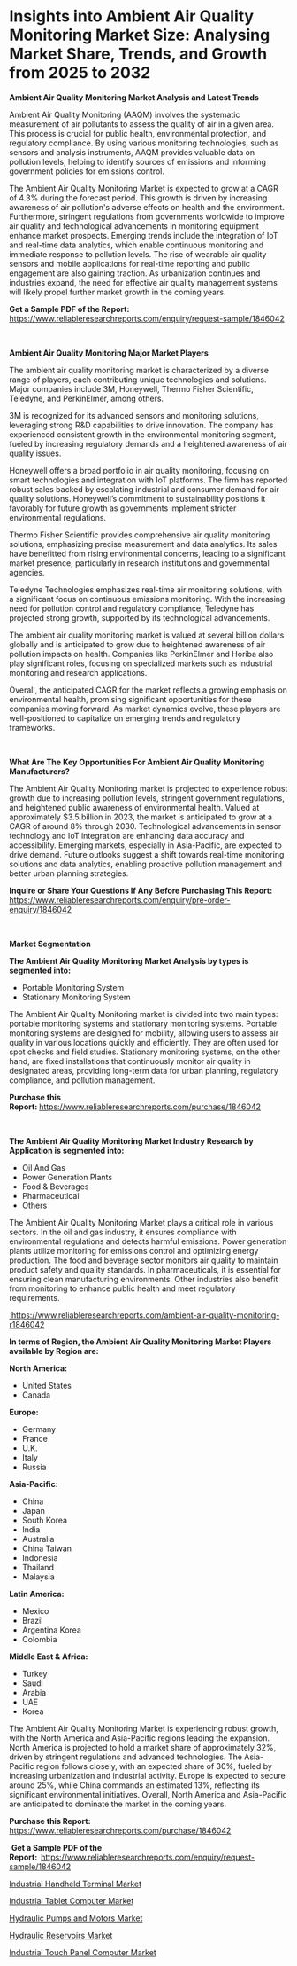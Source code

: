 <p><h1>Insights into Ambient Air Quality Monitoring Market Size: Analysing Market Share, Trends, and Growth from 2025 to 2032</h1></p><p><strong>Ambient Air Quality Monitoring Market Analysis and Latest Trends</strong></p>
<p><p>Ambient Air Quality Monitoring (AAQM) involves the systematic measurement of air pollutants to assess the quality of air in a given area. This process is crucial for public health, environmental protection, and regulatory compliance. By using various monitoring technologies, such as sensors and analysis instruments, AAQM provides valuable data on pollution levels, helping to identify sources of emissions and informing government policies for emissions control.</p><p>The Ambient Air Quality Monitoring Market is expected to grow at a CAGR of 4.3% during the forecast period. This growth is driven by increasing awareness of air pollution's adverse effects on health and the environment. Furthermore, stringent regulations from governments worldwide to improve air quality and technological advancements in monitoring equipment enhance market prospects. Emerging trends include the integration of IoT and real-time data analytics, which enable continuous monitoring and immediate response to pollution levels. The rise of wearable air quality sensors and mobile applications for real-time reporting and public engagement are also gaining traction. As urbanization continues and industries expand, the need for effective air quality management systems will likely propel further market growth in the coming years.</p></p>
<p><strong>Get a Sample PDF of the Report:&nbsp;</strong> <a href="https://www.reliableresearchreports.com/enquiry/request-sample/1846042?utm_campaign=32&utm_medium=2&utm_source=Github&utm_content=ia&utm_term=11042025&utm_id=ambient-air-quality-monitoring">https://www.reliableresearchreports.com/enquiry/request-sample/1846042</a></p>
<p>&nbsp;</p>
<p><strong>Ambient Air Quality Monitoring Major Market Players</strong></p>
<p><p>The ambient air quality monitoring market is characterized by a diverse range of players, each contributing unique technologies and solutions. Major companies include 3M, Honeywell, Thermo Fisher Scientific, Teledyne, and PerkinElmer, among others.</p><p>3M is recognized for its advanced sensors and monitoring solutions, leveraging strong R&D capabilities to drive innovation. The company has experienced consistent growth in the environmental monitoring segment, fueled by increasing regulatory demands and a heightened awareness of air quality issues.</p><p>Honeywell offers a broad portfolio in air quality monitoring, focusing on smart technologies and integration with IoT platforms. The firm has reported robust sales backed by escalating industrial and consumer demand for air quality solutions. Honeywell’s commitment to sustainability positions it favorably for future growth as governments implement stricter environmental regulations.</p><p>Thermo Fisher Scientific provides comprehensive air quality monitoring solutions, emphasizing precise measurement and data analytics. Its sales have benefitted from rising environmental concerns, leading to a significant market presence, particularly in research institutions and governmental agencies.</p><p>Teledyne Technologies emphasizes real-time air monitoring solutions, with a significant focus on continuous emissions monitoring. With the increasing need for pollution control and regulatory compliance, Teledyne has projected strong growth, supported by its technological advancements.</p><p>The ambient air quality monitoring market is valued at several billion dollars globally and is anticipated to grow due to heightened awareness of air pollution impacts on health. Companies like PerkinElmer and Horiba also play significant roles, focusing on specialized markets such as industrial monitoring and research applications.</p><p>Overall, the anticipated CAGR for the market reflects a growing emphasis on environmental health, promising significant opportunities for these companies moving forward. As market dynamics evolve, these players are well-positioned to capitalize on emerging trends and regulatory frameworks.</p></p>
<p>&nbsp;</p>
<p><strong>What Are The Key Opportunities For Ambient Air Quality Monitoring Manufacturers?</strong></p>
<p><p>The Ambient Air Quality Monitoring market is projected to experience robust growth due to increasing pollution levels, stringent government regulations, and heightened public awareness of environmental health. Valued at approximately $3.5 billion in 2023, the market is anticipated to grow at a CAGR of around 8% through 2030. Technological advancements in sensor technology and IoT integration are enhancing data accuracy and accessibility. Emerging markets, especially in Asia-Pacific, are expected to drive demand. Future outlooks suggest a shift towards real-time monitoring solutions and data analytics, enabling proactive pollution management and better urban planning strategies.</p></p>
<p><strong>Inquire or Share Your Questions If Any Before Purchasing This Report:</strong> <a href="https://www.reliableresearchreports.com/enquiry/pre-order-enquiry/1846042?utm_campaign=32&utm_medium=2&utm_source=Github&utm_content=ia&utm_term=11042025&utm_id=ambient-air-quality-monitoring">https://www.reliableresearchreports.com/enquiry/pre-order-enquiry/1846042</a></p>
<p>&nbsp;</p>
<p><strong>Market Segmentation</strong></p>
<p><strong>The Ambient Air Quality Monitoring Market Analysis by types is segmented into:</strong></p>
<p><ul><li>Portable Monitoring System</li><li>Stationary Monitoring System</li></ul></p>
<p><p>The Ambient Air Quality Monitoring market is divided into two main types: portable monitoring systems and stationary monitoring systems. Portable monitoring systems are designed for mobility, allowing users to assess air quality in various locations quickly and efficiently. They are often used for spot checks and field studies. Stationary monitoring systems, on the other hand, are fixed installations that continuously monitor air quality in designated areas, providing long-term data for urban planning, regulatory compliance, and pollution management.</p></p>
<p><strong>Purchase this Report:&nbsp;</strong><a href="https://www.reliableresearchreports.com/purchase/1846042?utm_campaign=32&utm_medium=2&utm_source=Github&utm_content=ia&utm_term=11042025&utm_id=ambient-air-quality-monitoring">https://www.reliableresearchreports.com/purchase/1846042</a></p>
<p>&nbsp;</p>
<p><strong>The Ambient Air Quality Monitoring Market Industry Research by Application is segmented into:</strong></p>
<p><ul><li>Oil And Gas</li><li>Power Generation Plants</li><li>Food & Beverages</li><li>Pharmaceutical</li><li>Others</li></ul></p>
<p><p>The Ambient Air Quality Monitoring Market plays a critical role in various sectors. In the oil and gas industry, it ensures compliance with environmental regulations and detects harmful emissions. Power generation plants utilize monitoring for emissions control and optimizing energy production. The food and beverage sector monitors air quality to maintain product safety and quality standards. In pharmaceuticals, it is essential for ensuring clean manufacturing environments. Other industries also benefit from monitoring to enhance public health and meet regulatory requirements.</p></p>
<p><a href="https://www.reliableresearchreports.com/ambient-air-quality-monitoring-r1846042?utm_campaign=32&utm_medium=2&utm_source=Github&utm_content=ia&utm_term=11042025&utm_id=ambient-air-quality-monitoring">&nbsp;https://www.reliableresearchreports.com/ambient-air-quality-monitoring-r1846042</a></p>
<p><strong>In terms of Region, the Ambient Air Quality Monitoring Market Players available by Region are:</strong></p>
<p>
    <p> <strong> North America: </strong>
        <ul>
            <li>United States</li>
            <li>Canada</li>
        </ul>
        </p> 
    <p> <strong> Europe: </strong>
        <ul>
            <li>Germany</li>
            <li>France</li>
            <li>U.K.</li>
            <li>Italy</li>
            <li>Russia</li>
        </ul>
        </p> 
    <p> <strong> Asia-Pacific: </strong>
        <ul>
            <li>China</li>
            <li>Japan</li>
            <li>South Korea</li>
            <li>India</li>
            <li>Australia</li>
            <li>China Taiwan</li>
            <li>Indonesia</li>
            <li>Thailand</li>
            <li>Malaysia</li>
        </ul>
        </p> 
    <p> <strong> Latin America: </strong>
        <ul>
            <li>Mexico</li>
            <li>Brazil</li>
            <li>Argentina Korea</li>
            <li>Colombia</li>
        </ul>
        </p> 
    <p> <strong> Middle East & Africa: </strong>
        <ul>
            <li>Turkey</li>
            <li>Saudi</li>
            <li>Arabia</li>
            <li>UAE</li>
            <li>Korea</li>
        </ul>
    </p>
    </p>
<p><p>The Ambient Air Quality Monitoring Market is experiencing robust growth, with the North America and Asia-Pacific regions leading the expansion. North America is projected to hold a market share of approximately 32%, driven by stringent regulations and advanced technologies. The Asia-Pacific region follows closely, with an expected share of 30%, fueled by increasing urbanization and industrial activity. Europe is expected to secure around 25%, while China commands an estimated 13%, reflecting its significant environmental initiatives. Overall, North America and Asia-Pacific are anticipated to dominate the market in the coming years.</p></p>
<p><strong>Purchase this Report: </strong><a href="https://www.reliableresearchreports.com/purchase/1846042?utm_campaign=32&utm_medium=2&utm_source=Github&utm_content=ia&utm_term=11042025&utm_id=ambient-air-quality-monitoring">https://www.reliableresearchreports.com/purchase/1846042</a></p>
<p>&nbsp;<strong>Get a Sample PDF of the Report:&nbsp;&nbsp;</strong><a href="https://www.reliableresearchreports.com/enquiry/request-sample/1846042?utm_campaign=32&utm_medium=2&utm_source=Github&utm_content=ia&utm_term=11042025&utm_id=ambient-air-quality-monitoring">https://www.reliableresearchreports.com/enquiry/request-sample/1846042</a></p>
<p><strong></strong></p>
<p><p><a href="https://github.com/eleussabra/Market-Research-Report-List-1/blob/main/industrial-handheld-terminal-market.md?utm_campaign=32&utm_medium=2&utm_source=Github&utm_content=ia&utm_term=11042025&utm_id=ambient-air-quality-monitoring">Industrial Handheld Terminal Market</a></p><p><a href="https://github.com/ildyduedu/Market-Research-Report-List-1/blob/main/industrial-tablet-computer-market.md?utm_campaign=32&utm_medium=2&utm_source=Github&utm_content=ia&utm_term=11042025&utm_id=ambient-air-quality-monitoring">Industrial Tablet Computer Market</a></p><p><a href="https://github.com/oduorsarath9/Market-Research-Report-List-1/blob/main/hydraulic-pumps-and-motors-market.md?utm_campaign=32&utm_medium=2&utm_source=Github&utm_content=ia&utm_term=11042025&utm_id=ambient-air-quality-monitoring">Hydraulic Pumps and Motors Market</a></p><p><a href="https://github.com/diosohusch6x/Market-Research-Report-List-1/blob/main/hydraulic-reservoirs-market.md?utm_campaign=32&utm_medium=2&utm_source=Github&utm_content=ia&utm_term=11042025&utm_id=ambient-air-quality-monitoring">Hydraulic Reservoirs Market</a></p><p><a href="https://github.com/salkidtodo/Market-Research-Report-List-1/blob/main/industrial-touch-panel-computer-market.md?utm_campaign=32&utm_medium=2&utm_source=Github&utm_content=ia&utm_term=11042025&utm_id=ambient-air-quality-monitoring">Industrial Touch Panel Computer Market</a></p></p>